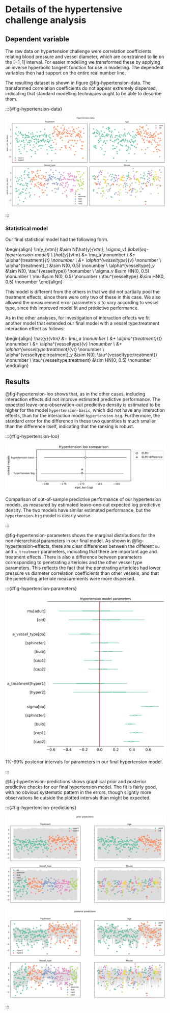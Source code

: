 # Details of the hypertensive challenge analysis

## Dependent variable

The raw data on hypertension challenge were correlation coefficients relating
blood pressure and vessel diameter, which are constrained to lie on the $[-1,
1]$ interval. For easier modelling we transformed these by applying an inverse
hyperbolic tangent function for use in modelling. The dependent variables then
had support on the entire real number line.

The resulting dataset is shown in figure @fig-hypertension-data. The transformed
correlation coefficients do not appear extremely dispersed, indicating that
standard modelling techniques ought to be able to describe them.

:::{#fig-hypertension-data}

![](../plots/hypertension-data.svg)

:::

### Statistical model

Our final statistical model had the following form.

\begin{align}
\ln(y_{vtm}) &\sim N(\hat{y}_{vtm}, \sigma_v) \label{eq-hypertension-model} \\
\hat{y}_{vtm} &= \mu_a \nonumber \\
  &+ \alpha^{treatment}_{t} \nonumber \\
  &+ \alpha^{vesseltype}_{v} \nonumber \\
\alpha^{treatment}_t &\sim N(0, 0.5) \nonumber \\
\alpha^{vesseltype}_v &\sim N(0, \tau^{vesseltype}) \nonumber \\
\sigma_v &\sim HN(0, 0.5) \nonumber \\
\mu &\sim N(0, 0.5) \nonumber \\
\tau^{vesseltype} &\sim HN(0, 0.5) \nonumber
\end{align}

This model is different from the others in that we did not partially pool the
treatment effects, since there were only two of these in this case. We also
allowed the measurement error parameters $\sigma$ to vary according to vessel
type, since this improved model fit and predictive performance.

As in the other analyses, for investigation of interaction effects we fit
another model that extended our final model with a vessel type:treatment
interaction effect as follows:

\begin{align}
\hat{y}_{vtm} &= \mu_a \nonumber \\
  &+ \alpha^{treatment}_{t} \nonumber \\
  &+ \alpha^{vesseltype}_{v} \nonumber \\
  &+ \alpha^{vesseltype:treatment}_{vt} \nonumber \\
\alpha^{vesseltype:treatment}_v &\sim N(0, \tau^{vesseltype:treatment}) \nonumber \\
\tau^{vesseltype:treatment} &\sim HN(0, 0.5) \nonumber
\end{align}


## Results

@fig-hypertension-loo shows that, as in the other cases, including interaction
effects did not improve estimated predictive performance. The expected
leave-one-observation-out predictive density is estimated to be higher for the
model `hypertension-basic`, which did not have any interaction effects, than
for the interaction model `hypertension-big`. Furthermore, the standard error
for the difference in these two quantities is much smaller than the difference
itself, indicating that the ranking is robust.

:::{#fig-hypertension-loo}

![](../plots/hypertension-loo.svg)

Comparison of out-of-sample predictive performance of our hypertension models,
as measured by estimated leave-one-out expected log predictive density. The
two models have similar estimated performance, but the `hypertension-big` model
is clearly worse.

:::

@fig-hypertension-parameters shows the marginal distributions for
the non-hierarchical parameters in our final model. As shown in
@fig-hypertension-effects, there are clear differences between the different
`mu` and `a_treatment` parameters, indicating that there are important age and
treatment effects. There is also a difference between parameters corresponding
to penetrating arterioles and the other vessel type parameters. This reflects
the fact that the penetrating arterioles had lower pressure vs diameter
correlation coefficients than other vessels, and that the penetrating arteriole
measurements were more dispersed.

:::{#fig-hypertension-parameters}

![](../plots/hypertension-parameters.svg)

1%-99% posterior intervals for parameters in our final hypertension model.

:::

@fig-hypertension-predictions shows graphical prior and posterior predictive
checks for our final hypertension model. The fit is fairly good, with no obvious
systematic pattern in the errors, though slightly more observations lie outside
the plotted intervals than might be expected.

:::{#fig-hypertension-predictions}

![](../plots/hypertension-prior-predictive.svg)

![](../plots/hypertension-posterior-predictive.svg)

:::
